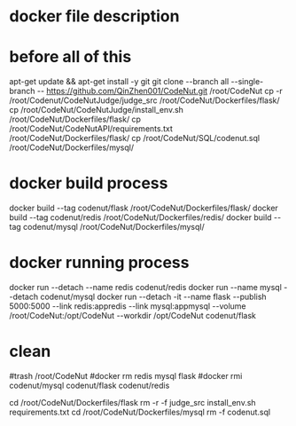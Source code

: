 # docker file description

# before all of this
apt-get update && apt-get install -y git
git clone --branch all --single-branch -- https://github.com/QinZhen001/CodeNut.git /root/CodeNut
cp -r /root/Codenut/CodeNutJudge/judge_src /root/CodeNut/Dockerfiles/flask/
cp /root/CodeNut/CodeNutJudge/install_env.sh /root/CodeNut/Dockerfiles/flask/
cp /root/CodeNut/CodeNutAPI/requirements.txt /root/CodeNut/Dockerfiles/flask/
cp /root/CodeNut/SQL/codenut.sql /root/CodeNut/Dockerfiles/mysql/
# docker build process
docker build --tag codenut/flask /root/CodeNut/Dockerfiles/flask/
docker build --tag codenut/redis /root/CodeNut/Dockerfiles/redis/
docker build --tag codenut/mysql /root/CodeNut/Dockerfiles/mysql/

# docker running process
docker run --detach --name redis codenut/redis
docker run --name mysql --detach codenut/mysql
docker run --detach -it --name flask --publish 5000:5000 --link redis:appredis --link mysql:appmysql --volume /root/CodeNut:/opt/CodeNut --workdir /opt/CodeNut codenut/flask


# clean
#trash /root/CodeNut
#docker rm redis mysql flask
#docker rmi codenut/mysql codenut/flask codenut/redis

cd /root/CodeNut/Dockerfiles/flask
rm -r -f judge_src install_env.sh requirements.txt
cd /root/CodeNut/Dockerfiles/mysql
rm -f codenut.sql
